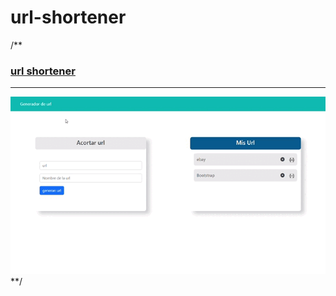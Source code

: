 # url-shortener
/**
### <a href="https://urlshortx185.fly.dev/">url shortener</a>
<hr/>
<img src="/gif.gif" alt="gif">
**/
